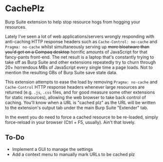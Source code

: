 # CachePlz
Burp Suite extension to help stop resource hogs from hogging your resources.

Lately I've seen a lot of web applications/servers wrongly responding with anti-caching HTTP response headers such as `Cache-Control: no-cache` and `Pragma: no-cache` whilst simultaneously serving up <strike>more bloatware than you'd get on a Compaq desktop</strike> horrific amounts of JavaScript for that fancy-pants front-end. The net result is a laptop that's constantly trying to take off as Burp Suite and other extensions repeatedly try to churn through 20+ horrendous MBs of JavaScript every single time a page loads. Not to mention the resulting GBs of Burp Suite save state data.

This extension attempts to ease the load by removing `Pragma: no-cache` and `Cache-Control` HTTP response headers whenever large resources are returned (e.g. `.js`, `.css` files, and for good measure some other extensions for static resources), allowing the web browser to take back control of caching. You'll know when a URL is "cached plz" as the URL will be written to the extension's output tab under the main Burp Suite "Extender" tab.

In the event you do need to force a cached resource to be re-loaded, simply force-reload in your browser (Ctrl + F5, usually). Ain't that lovely.

## To-Do ##

- Implement a GUI to manage the settings
- Add a context menu to manually mark URLs to be cached plz
